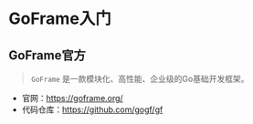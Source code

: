 # GoFrame入门

## GoFrame官方

> `GoFrame` 是一款模块化、高性能、企业级的Go基础开发框架。

- 官网：<https://goframe.org/>
- 代码仓库：<https://github.com/gogf/gf>
